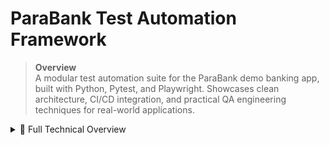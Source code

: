 # ParaBank Test Automation Framework

>  **Overview**  
A modular test automation suite for the ParaBank demo banking app, built with Python, Pytest, and Playwright. Showcases clean architecture, CI/CD integration, and practical QA engineering techniques for real-world applications.

<details>
  <summary>📄 Full Technical Overview</summary>

## Tech Stack

- **Pytest** — orchestrates tests and supports marker-based execution  
- **Playwright** — handles browser automation (headless and headed modes)  
- **Page Object Model (POM)** — improves code maintainability and reuse  
- **Custom assertions** — ensures readable, traceable validations  
- **Environment config** — managed via `.env` and `config.py`  

## Test Coverage

- **User registration and login** — validates onboarding and dashboard access  
- **Account overview** — checks account count, balances, and available funds  
- **Open new account** — creates a savings account and verifies UI updates  
- **Transfer funds** — moves money between accounts and confirms updated balances  
- **Dynamic data validation** — uses account numbers and balance checks across multiple views  

## CI/CD Integration

- Jenkins jobs triggered automatically on GitHub commits  
- Supports parameterized test runs with environment control  
- Build history and job status visible in the Jenkins dashboard (`Jenkins.jpg`)  

## Reporting

- HTML reports generated via Pytest for each test run  
- Sample report and screenshots included (`report.html`, `report.jpg`)  
- Screenshot capture on failure can be added for deeper traceability  

## 📁 Project Structure

- `pages/` — Page Object Models  
  - `account_overview_page.py`  
  - `administration_page.py`  
  - `login_page.py`  
  - `main_page.py`  
  - `open_new_account_page.py`  
  - `register_page.py`  
  - `transfer_funds_page.py`  
- `tests/` — Pytest test cases  
  - `test_register_login.py`  
  - `test_account_overview.py`  
  - `test_open_new_account.py`  
  - `test_transfer_funds.py`  
  - `test_logout.py`  
- `utils/` — Helpers and shared methods  
- `.env` — Environment variables  
- `.gitignore` — Git exclusions  
- `config.py` — Runtime configuration loader  
- `pytest.ini` — Pytest settings  
- `requirements.txt` — Python dependencies  
- `report.html` — Sample test report  
- `report.jpg` — Screenshot from test run  
- `README.md` — Project overview  

## 👤 Author

**Ievgen** — QA engineer with deep expertise in Playwright, Pytest, and CI/CD pipelines. Focused on building scalable, maintainable automation with clean architecture and traceable validations.

</details>
